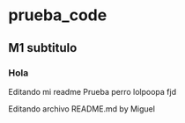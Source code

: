 # prueba_code
## M1 subtitulo
### Hola
Editando mi readme
Prueba perro
lolpoopa
fjd

Editando archivo README.md by Miguel

